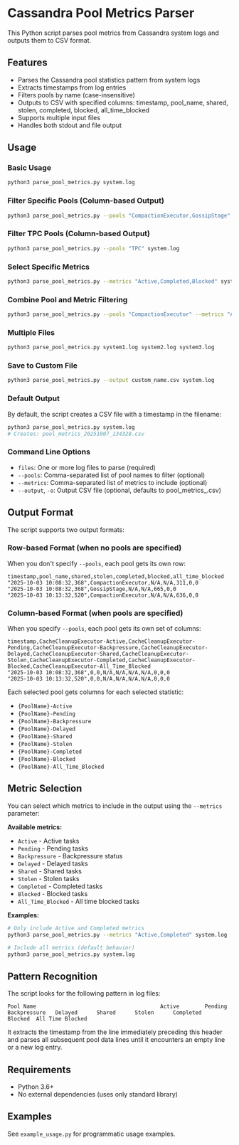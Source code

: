 # Cassandra Pool Metrics Parser

This Python script parses pool metrics from Cassandra system logs and outputs them to CSV format.

## Features

- Parses the Cassandra pool statistics pattern from system logs
- Extracts timestamps from log entries
- Filters pools by name (case-insensitive)
- Outputs to CSV with specified columns: timestamp, pool_name, shared, stolen, completed, blocked, all_time_blocked
- Supports multiple input files
- Handles both stdout and file output

## Usage

### Basic Usage

```bash
python3 parse_pool_metrics.py system.log
```

### Filter Specific Pools (Column-based Output)

```bash
python3 parse_pool_metrics.py --pools "CompactionExecutor,GossipStage" system.log
```

### Filter TPC Pools (Column-based Output)

```bash
python3 parse_pool_metrics.py --pools "TPC" system.log
```

### Select Specific Metrics

```bash
python3 parse_pool_metrics.py --metrics "Active,Completed,Blocked" system.log
```

### Combine Pool and Metric Filtering

```bash
python3 parse_pool_metrics.py --pools "CompactionExecutor" --metrics "Active,Completed" system.log
```

### Multiple Files

```bash
python3 parse_pool_metrics.py system1.log system2.log system3.log
```

### Save to Custom File

```bash
python3 parse_pool_metrics.py --output custom_name.csv system.log
```

### Default Output

By default, the script creates a CSV file with a timestamp in the filename:

```bash
python3 parse_pool_metrics.py system.log
# Creates: pool_metrics_20251007_134328.csv
```

### Command Line Options

- `files`: One or more log files to parse (required)
- `--pools`: Comma-separated list of pool names to filter (optional)
- `--metrics`: Comma-separated list of metrics to include (optional)
- `--output`, `-o`: Output CSV file (optional, defaults to pool_metrics_<timestamp>.csv)

## Output Format

The script supports two output formats:

### Row-based Format (when no pools are specified)
When you don't specify `--pools`, each pool gets its own row:

```csv
timestamp,pool_name,shared,stolen,completed,blocked,all_time_blocked
"2025-10-03 10:08:32,368",CompactionExecutor,N/A,N/A,311,0,0
"2025-10-03 10:08:32,368",GossipStage,N/A,N/A,665,0,0
"2025-10-03 10:13:32,520",CompactionExecutor,N/A,N/A,636,0,0
```

### Column-based Format (when pools are specified)
When you specify `--pools`, each pool gets its own set of columns:

```csv
timestamp,CacheCleanupExecutor-Active,CacheCleanupExecutor-Pending,CacheCleanupExecutor-Backpressure,CacheCleanupExecutor-Delayed,CacheCleanupExecutor-Shared,CacheCleanupExecutor-Stolen,CacheCleanupExecutor-Completed,CacheCleanupExecutor-Blocked,CacheCleanupExecutor-All_Time_Blocked
"2025-10-03 10:08:32,368",0,0,N/A,N/A,N/A,N/A,0,0,0
"2025-10-03 10:13:32,520",0,0,N/A,N/A,N/A,N/A,0,0,0
```

Each selected pool gets columns for each selected statistic:
- `{PoolName}-Active`
- `{PoolName}-Pending`
- `{PoolName}-Backpressure`
- `{PoolName}-Delayed`
- `{PoolName}-Shared`
- `{PoolName}-Stolen`
- `{PoolName}-Completed`
- `{PoolName}-Blocked`
- `{PoolName}-All_Time_Blocked`

## Metric Selection

You can select which metrics to include in the output using the `--metrics` parameter:

**Available metrics:**
- `Active` - Active tasks
- `Pending` - Pending tasks  
- `Backpressure` - Backpressure status
- `Delayed` - Delayed tasks
- `Shared` - Shared tasks
- `Stolen` - Stolen tasks
- `Completed` - Completed tasks
- `Blocked` - Blocked tasks
- `All_Time_Blocked` - All time blocked tasks

**Examples:**
```bash
# Only include Active and Completed metrics
python3 parse_pool_metrics.py --metrics "Active,Completed" system.log

# Include all metrics (default behavior)
python3 parse_pool_metrics.py system.log
```

## Pattern Recognition

The script looks for the following pattern in log files:

```
Pool Name                                       Active        Pending   Backpressure   Delayed      Shared      Stolen      Completed   Blocked  All Time Blocked
```

It extracts the timestamp from the line immediately preceding this header and parses all subsequent pool data lines until it encounters an empty line or a new log entry.

## Requirements

- Python 3.6+
- No external dependencies (uses only standard library)

## Examples

See `example_usage.py` for programmatic usage examples.
